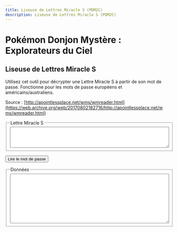 ```yaml
---
title: Liseuse de Lettres Miracle S (PDM2C)
description: Liseuse de Lettres Miracle S (PDM2C)
---
```

# Pokémon Donjon Mystère : Explorateurs du Ciel
## Liseuse de Lettres Miracle S

<script type="text/javascript" src="/assets/js/tools/PMD2S/wmutils.js"></script>
<script type="text/javascript" src="/assets/js/tools/PMD2S/wm.js"></script>
<script type="text/javascript" src="/assets/js/tools/PMD2S/sky_dungeon-fr.js"></script>
<script type="text/javascript" src="/assets/js/tools/PMD2S/sky_item-fr.js"></script>
<script type="text/javascript" src="/assets/js/tools/PMD2S/sky_poke-fr.js"></script>
<script type="text/javascript">
		// This is used in wm.js.
		function getOption(name) {
			switch(name) {
				default:
					return false;
				break;
			}
		}
		
		// Don't allow option setting on this page.
		function setOption(name, value) {
			return false;
		}
		
		function setError(text) {
			$('outputbox').value = text;
		}
		
		function doReadCode() {
			let mailString = WMSParser.sanitize($('inputbox').value);
			if(mailString.length != 34) {
				setError("La chaîne de caractères de la Lettre Miracle S semble invalide.");
				return false;
			}
			
			// Read and convert the string.
			let mailStringUser = prettyMailString(mailString, 2, 7);
			let descrambled = WMSParser.unscrambleString(mailString);
			let ebits = WMSParser.bytesToBits(descrambled);
			let dbits = WMSParser.decryptBitStream(ebits);
			let struct = WMSParser.bitsToStructure(dbits);
			
			let valid = false;
			let eu = false;
			// Does it validate?
			if(struct.checksum == WMSParser.calculateChecksum(dbits)) {
				valid = true;
			}
			else {
				// Try EU!
				descrambled = WMSParser.unscrambleString(mailString, WMSParser.byteSwapEU);
				ebits = WMSParser.bytesToBits(descrambled);
				dbits = WMSParser.decryptBitStream(ebits);
				struct = WMSParser.bitsToStructure(dbits);
				
				// Does it validate now?
				if(struct.checksum == WMSParser.calculateChecksum(dbits)) {
					valid = true;
					eu = true;
				}
			}
			
			if(!valid) {
				$('outputbox').value = "Ce code ne semble pas être valide.";
				return;
			}
			
			let output = "";
			
			// Validate some data.
			if(struct.mailType != 4) {
				setError("Désolé, ce mot de passe semble invalide. Je ne peux pas le lire.");
				return false;
			}
			
			/*
				Location: Beach Cave 1F
				Mission: Find Blue Gummi.
				Client: whoever
				Reward: Money + Whatever
				
				Wonder Mail S:
			*/
			
			// Build the Mission data (oh boy...).
			let missionName;
			let noClient = false;
			let noFloor = false;
			let noReward = false;
			switch(struct.missionType) {
				case 0: // Rescue client
					missionName = "Sauver " + getMonName(struct.client);
				break;
				
				case 1: // Rescue target
					missionName = "Sauver " + getMonName(struct.target);
				break;
				
				case 2: // Escort
					missionName = "Escorter " + getMonName(struct.client) + "jusqu'à " + getMonName(struct.target);
				break;
				
				case 3: // Explore
					switch(struct.missionSpecial) {
						case 1:
							missionName = "Explorer la Chambre Scellée avec " + getMonName(struct.client);
						break;
						
						case 2:
							missionName = "Explorer la Chambre Dorée avec " + getMonName(struct.client);
						break;
						
						case 3:
							missionName = "Explorer le nouveau donjon avec " + getMonName(struct.client);
						break;
						
						default:
							missionName = "Explorer avec " + getMonName(struct.client);
						break;
					}
				break;
				break;
				
				case 4: // Prospect
					missionName = "Prospecter l'objet " + getItemName(struct.targetItem) + " avec " + getMonName(struct.client);
				break;

				case 5: // Guide
					missionName = "Guider " + getMonName(struct.client);
				break;
				
				case 6: // Find item
					missionName = "Trouver " + getItemName(struct.targetItem);
				break;

				case 7: // Deliver item
					missionName = "Livrer " + getItemName(struct.targetItem);
				break;
				
				case 8: // Search
					missionName = "Chercher " + getMonName(struct.target ? struct.target : struct.client);
				break;

				case 9: // Outlaw - item
					missionName = "Prendre l'objet " + getItemName(struct.targetItem) + " à " + getMonName(struct.target);
					
					if(struct.missionSpecial == 1) {
						missionName += " (caché)";
					}
					else if(struct.missionSpecial == 2) {
						missionName += " (fuite)";
					}
				break;

				case 10: // Outlaw - kill
					missionName = "Arrêter " + getMonName(struct.target) + ".";
					
					if(struct.missionSpecial == 4) {
						missionName += " (Escorte de " + getMonName(struct.client) + ").";
					}
					else if(struct.missionSpecial == 5) {
						missionName += " (fuite)";
					}
					else if(struct.missionSpecial == 6) {
						missionName += " (Maison de monstres - étage spécial avec " + getMonName(struct.target) + " et " + getMonName(struct.target2) + ").";
					}
					else if(struct.missionSpecial == 7) {
						missionName += " (Maison de monstres).";
					}
				break;

				case 11: // Challenge
					// The fixed challenges 1-5 operate on client only. Challenge 0 operates on client and target/target2 (if nonzero).
					// target is preferred here, but target2 is checked anyway.
					if(struct.missionSpecial > 0 && struct.missionSpecial < 6) {
						missionName = "Battre " + getMonName(struct.client);
					}
					else if(struct.missionSpecial == 0 && (struct.target != 0 || struct.target2 != 0)) {
						let target = struct.target || struct.target2;
						missionName = "Battre " + getMonName(struct.client) + " et " + getMonName(target);
					}
					else {
						missionName = "Battre " + getMonName(struct.client);
					}
				break;
				
				case 12: // Treasure hunt
					missionName = "Trouver le trésor";
					noClient = true;
					noReward = true;
				break;
				
				case 14:
					missionName = "Débloquer un donjon des Sept Trésors";
					noFloor = true;
					noClient = true;
					noReward = true;
				break;

				default:
					missionName = "Type de mission inconnu " + struct.missionType + " (spécial = " + struct.missionSpecial + ")";
				break;
			}
			
			// Build the Client line.
			if(!noClient) {
				output += "Client : " + getMonName(struct.client) + "\n";
			}
			
			// Add the mission data.
			output += "Objectif : " + missionName + ".\n";
			
			// Build the location data, based on letiables in the mission data.
			let dungeon = getDungeonName(struct.dungeon);
			if(noFloor) {
				output += "Lieu : " + dungeon + "\n";
			}
			else {
				output += "Lieu : " + dungeon + " E. " + struct.floor + "\n";
			}
			
			// Build the Restrictions line.
			// multiple of 2: type restrict
			// non-multiple of 2: mon restrict
			if(struct.restriction == 0) {
				output += "Restriction : Aucune\n";
			}
			else if(struct.restrictionType == 1) {
				output += "Restriction : Avec " + (getMonName(struct.restriction)) + "\n";
			}
			else {
				let types = [
					0, "Normal", "Feu", "Eau", "Plante", "Electrik", "Glace", "Combat", "Poison",
					"Sol", "Vol", "Psy", "Insecte", "Roche", "Spectre", "Dragon", "Ténèbres", "Acier"
				];
				let restType = types[struct.restriction];
				if(!restType) {
					restType = "INCONNU";
				}
				output += "Restriction : Avec partenaire " + restType + "\n";
			}
			
			// Build the Reward line.
			if(!noReward) {
				let reward;
				switch(struct.rewardType) {
					case 0: // Money
						reward = "Argent";
					break;
					
					case 1: // Money + item
						reward = "Argent + " + getItemName(struct.reward);
					break;
					
					case 2: // Item
						reward = getItemName(struct.reward);
					break;

					case 3: // Item + Item
						reward = getItemName(struct.reward) + " + ??? (aléatoire)";
					break;

					case 4: // Random
						if(struct.reward) {
							reward = getItemName(struct.reward) + " + ??? (aléatoire)";
						}
						else {
							reward = "??? (aléatoire)";
						}
					break;

					case 5: // Egg
						reward = "Œuf";
					break;
					
					case 6: // Client joins
						reward = getMonName(struct.client) + " rejoint l'équipe";
					break;
					
					default:
						reward = "Type de récompense inconnu " + struct.rewardType;
					break;
				}
				output += "Récompense : " + reward + "\n";
			}
			
			// Add the code.
			output += "\nLettre Miracle S (" + (eu ? "EU" : "US/AU") + ") :\n" + mailStringUser;
			
			// Add warning
			if(struct.nullBits != 0)
				output = "ATTENTION ! Ce mot de passe n'a pas été correctement décrypté. Les données ci-dessous sont susceptibles d'être incorrectes.\n\n" + output;
			
			$('outputbox').value = output;
		}
</script>

Utilisez cet outil pour décrypter une Lettre Miracle S à partir de son mot de passe. Fonctionne pour les mots de passe européens et américains/australiens.

Source : [http://apointlessplace.net/wms/wmreader.html](https://web.archive.org/web/20170802182716/http://apointlessplace.net/wms/wmreader.html)

<fieldset>
			<legend>Lettre Miracle S
			</legend>
			<textarea id="inputbox" rows="4" cols="60">
			</textarea>
</fieldset>
		
<button id="readBtn" onclick="doReadCode()">Lire le mot de passe
</button>
<fieldset>
			<legend>Données
			</legend>
			<textarea id="outputbox" rows="10" cols="60">
			</textarea>
</fieldset>